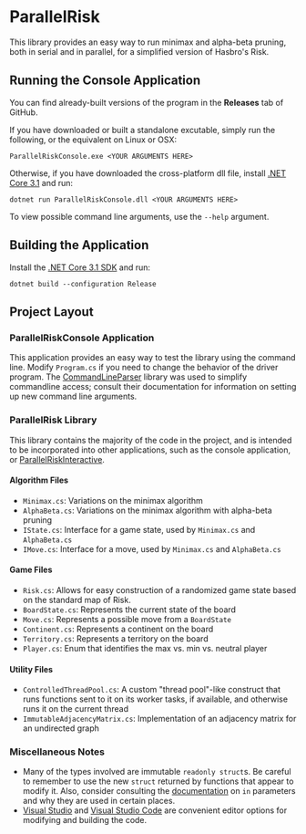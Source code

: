 # ParallelRisk

This library provides an easy way to run minimax and alpha-beta pruning, both in serial and in parallel, for a simplified version of Hasbro's Risk.

## Running the Console Application

You can find already-built versions of the program in the **Releases** tab of GitHub.

If you have downloaded or built a standalone excutable, simply run the following, or the equivalent on Linux or OSX:

```shell
ParallelRiskConsole.exe <YOUR ARGUMENTS HERE>
```

Otherwise, if you have downloaded the cross-platform dll file, install [.NET Core 3.1](https://dotnet.microsoft.com/download/dotnet-core/3.1) and run:

```shell
dotnet run ParallelRiskConsole.dll <YOUR ARGUMENTS HERE>
```

To view possible command line arguments, use the `--help` argument.

## Building the Application

Install the [.NET Core 3.1 SDK](https://dotnet.microsoft.com/download/dotnet-core/3.1) and run:

```shell
dotnet build --configuration Release
```

## Project Layout

### ParallelRiskConsole Application

This application provides an easy way to test the library using the command line. Modify `Program.cs` if you need to change the behavior of the driver program. The [CommandLineParser](https://github.com/commandlineparser/commandline) library was used to simplify commandline access; consult their documentation for information on setting up new command line arguments.

### ParallelRisk Library

This library contains the majority of the code in the project, and is intended to be incorporated into other applications, such as the console application, or [ParallelRiskInteractive](https://github.com/ssandif/ParallelRiskInteractive).

#### Algorithm Files

* `Minimax.cs`: Variations on the minimax algorithm
* `AlphaBeta.cs`: Variations on the minimax algorithm with alpha-beta pruning
* `IState.cs`: Interface for a game state, used by `Minimax.cs` and `AlphaBeta.cs`
* `IMove.cs`: Interface for a move, used by `Minimax.cs` and `AlphaBeta.cs`

#### Game Files

* `Risk.cs`: Allows for easy construction of a randomized game state based on the standard map of Risk.
* `BoardState.cs`: Represents the current state of the board
* `Move.cs`: Represents a possible move from a `BoardState`
* `Continent.cs`: Represents a continent on the board
* `Territory.cs`: Represents a territory on the board
* `Player.cs`: Enum that identifies the max vs. min vs. neutral player

#### Utility Files

* `ControlledThreadPool.cs`: A custom "thread pool"-like construct that runs functions sent to it on its worker tasks, if available, and otherwise runs it on the current thread
* `ImmutableAdjacencyMatrix.cs`: Implementation of an adjacency matrix for an undirected graph

### Miscellaneous Notes

* Many of the types involved are immutable `readonly struct`s. Be careful to remember to use the new `struct` returned by functions that appear to modify it. Also, consider consulting the [documentation](https://docs.microsoft.com/en-us/dotnet/csharp/language-reference/keywords/in-parameter-modifier) on `in` parameters and why they are used in certain places.
* [Visual Studio](https://visualstudio.microsoft.com) and [Visual Studio Code](https://code.visualstudio.com) are convenient editor options for modifying and building the code.
